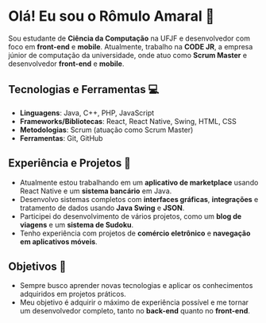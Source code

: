 # Olá! Eu sou o Rômulo Amaral 👋

Sou estudante de **Ciência da Computação** na UFJF e desenvolvedor com foco em **front-end** e **mobile**. Atualmente, trabalho na **CODE JR**, a empresa júnior de computação da universidade, onde atuo como **Scrum Master** e desenvolvedor **front-end** e **mobile**.

## Tecnologias e Ferramentas 💻
- **Linguagens**: Java, C++, PHP, JavaScript
- **Frameworks/Bibliotecas**: React, React Native, Swing, HTML, CSS
- **Metodologias**: Scrum (atuação como Scrum Master)
- **Ferramentas**: Git, GitHub

## Experiência e Projetos 🚀
- Atualmente estou trabalhando em um **aplicativo de marketplace** usando React Native e um **sistema bancário** em Java.
- Desenvolvo sistemas completos com **interfaces gráficas**, **integrações** e tratamento de dados usando **Java Swing** e **JSON**.
- Participei do desenvolvimento de vários projetos, como um **blog de viagens** e um **sistema de Sudoku**.
- Tenho experiência com projetos de **comércio eletrônico** e **navegação em aplicativos móveis**.

## Objetivos 🎯
- Sempre busco aprender novas tecnologias e aplicar os conhecimentos adquiridos em projetos práticos.
- Meu objetivo é adquirir o máximo de experiência possível e me tornar um desenvolvedor completo, tanto no **back-end** quanto no **front-end**.
